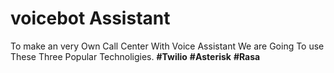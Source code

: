 # voicebot Assistant 
To make an very Own Call Center With Voice Assistant 
We are Going To use These Three Popular Technoligies.
**#Twilio**
**#Asterisk**
**#Rasa**
